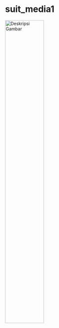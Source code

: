 # suit_media1

<div align="Row">
  <img src="https://github.com/Royhan2123/SUIT-MEDIA/issues/1#issue-2057348767.jpg" alt="Deskripsi Gambar" style="width:50%;">
</div>
